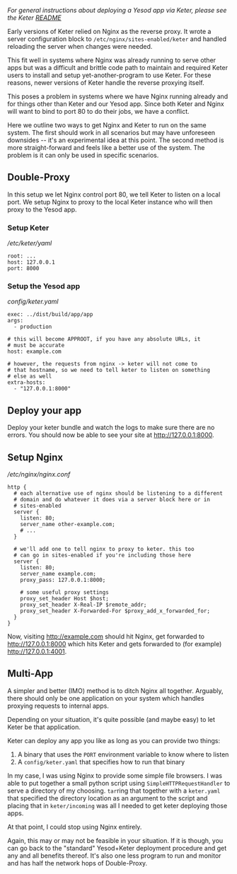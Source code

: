 *For general instructions about deploying a Yesod app via Keter, please see the Keter [README][]*

[README]: https://github.com/snoyberg/keter/blob/master/README.md

Early versions of Keter relied on Nginx as the reverse proxy. It wrote a server configuration block to `/etc/nginx/sites-enabled/keter` and handled reloading the server when changes were needed.

This fit well in systems where Nginx was already running to serve other apps but was a difficult and brittle code path to maintain and required Keter users to install and setup yet-another-program to use Keter. For these reasons, newer versions of Keter handle the reverse proxying itself.

This poses a problem in systems where we have Nginx running already and for things other than Keter and our Yesod app. Since both Keter and Nginx will want to bind to port 80 to do their jobs, we have a conflict.

Here we outline two ways to get Nginx and Keter to run on the same system. The first should work in all scenarios but may have unforeseen downsides -- it's an experimental idea at this point. The second method is more straight-forward and feels like a better use of the system. The problem is it can only be used in specific scenarios.

## Double-Proxy

In this setup we let Nginx control port 80, we tell Keter to listen on a local port. We setup Nginx to proxy to the local Keter instance who will then proxy to the Yesod app.

### Setup Keter

*/etc/keter/yaml*

~~~ { .yaml }
root: ...
host: 127.0.0.1
port: 8000
~~~

### Setup the Yesod app

*config/keter.yaml*

~~~ { .yaml }
exec: ../dist/build/app/app
args:
  - production

# this will become APPROOT, if you have any absolute URLs, it 
# must be accurate
host: example.com

# however, the requests from nginx -> keter will not come to 
# that hostname, so we need to tell keter to listen on something 
# else as well
extra-hosts:
  - "127.0.0.1:8000"
~~~

## Deploy your app

Deploy your keter bundle and watch the logs to make sure there are no errors. You should now be able to see your site at http://127.0.0.1:8000.

## Setup Nginx

*/etc/nginx/nginx.conf*

~~~
http {
  # each alternative use of nginx should be listening to a different
  # domain and do whatever it does via a server block here or in 
  # sites-enabled
  server {
    listen: 80;
    server_name other-example.com;
    # ...
  }

  # we'll add one to tell nginx to proxy to keter. this too
  # can go in sites-enabled if you're including those here
  server {
    listen: 80;
    server_name example.com;
    proxy_pass: 127.0.0.1:8000;
    
    # some useful proxy settings
    proxy_set_header Host $host;
    proxy_set_header X-Real-IP $remote_addr;
    proxy_set_header X-Forwarded-For $proxy_add_x_forwarded_for;
  }
}
~~~

Now, visiting http://example.com should hit Nginx, get forwarded to http://127.0.0.1:8000 which hits Keter and gets forwarded to (for example) http://127.0.0.1:4001.

## Multi-App

A simpler and better (IMO) method is to ditch Nginx all together. Arguably, there should only be one application on your system which handles proxying requests to internal apps.

Depending on your situation, it's quite possible (and maybe easy) to let Keter be that application.

Keter can deploy any app you like as long as you can provide two things:

1. A binary that uses the `PORT` environment variable to know where to listen
2. A `config/keter.yaml` that specifies how to run that binary

In my case, I was using Nginx to provide some simple file browsers. I was able to put together a small python script using `SimpleHTTPRequestHandler` to serve a directory of my choosing. `tar`ring that together with a `keter.yaml` that specified the directory location as an argument to the script and placing that in `keter/incoming` was all I needed to get keter deploying those apps.

At that point, I could stop using Nginx entirely.

Again, this may or may not be feasible in your situation. If it is though, you can go back to the "standard" Yesod+Keter deployment procedure and get any and all benefits thereof. It's also one less program to run and monitor and has half the network hops of Double-Proxy.